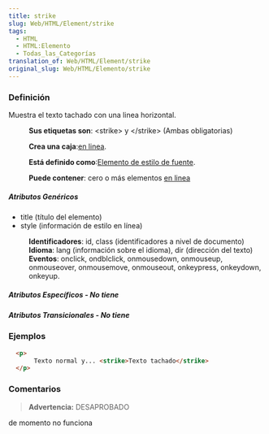 ```yaml
---
title: strike
slug: Web/HTML/Element/strike
tags:
  - HTML
  - HTML:Elemento
  - Todas_las_Categorías
translation_of: Web/HTML/Element/strike
original_slug: Web/HTML/Elemento/strike
---
```

### Definición

Muestra el texto tachado con una linea horizontal.

<dl><dd><strong>Sus etiquetas son</strong>: &#x3C;strike> y &#x3C;/strike> (Ambas obligatorias)</dd></dl>

<dl><dd><strong>Crea una caja</strong>:<a href="es/HTML/Elemento/Tipos_de_elementos#en_linea">en linea</a>.</dd></dl>

<dl><dd><strong>Está definido como</strong>:<a href="es/HTML/Elemento/Tipos_de_elementos#de_estilo_de_fuente">Elemento de estilo de fuente</a>.</dd></dl>

<dl><dd><strong>Puede contener</strong>: cero o más elementos <a href="es/HTML/Elemento/Tipos_de_elementos#en_linea">en linea</a></dd></dl>

##### Atributos Genéricos

- title (título del elemento)
- style (información de estilo en línea)

<dl><dd><strong>Identificadores</strong>: id, class (identificadores a nivel de documento)</dd><dd><strong>Idioma</strong>: lang (información sobre el idioma), dir (dirección del texto)</dd><dd><strong>Eventos</strong>: onclick, ondblclick, onmousedown, onmouseup, onmouseover, onmousemove, onmouseout, onkeypress, onkeydown, onkeyup.</dd></dl>

##### Atributos Específicos - No tiene

##### Atributos Transicionales - No tiene

### Ejemplos

```html
  <p>
       Texto normal y... <strike>Texto tachado</strike>
  </p>
```

### Comentarios

> **Advertencia:** DESAPROBADO

de momento no funciona
